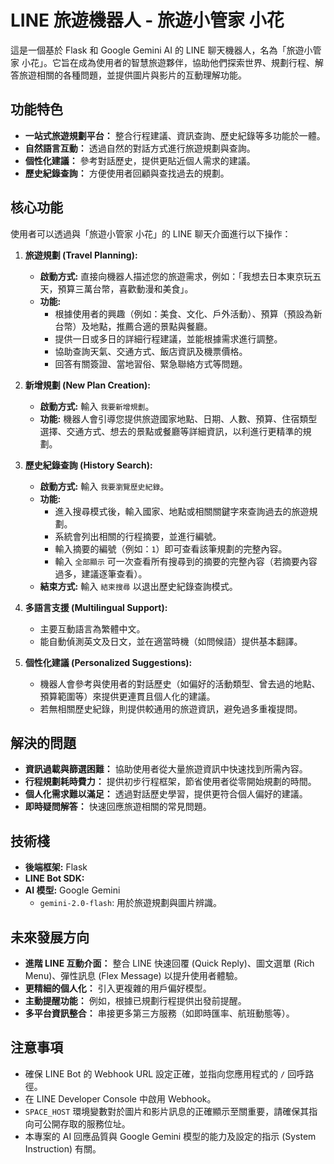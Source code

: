 # LINE 旅遊機器人 - 旅遊小管家 小花

這是一個基於 Flask 和 Google Gemini AI 的 LINE 聊天機器人，名為「旅遊小管家 小花」。它旨在成為使用者的智慧旅遊夥伴，協助他們探索世界、規劃行程、解答旅遊相關的各種問題，並提供圖片與影片的互動理解功能。

## 功能特色

*   **一站式旅遊規劃平台：** 整合行程建議、資訊查詢、歷史紀錄等多功能於一體。
*   **自然語言互動：** 透過自然的對話方式進行旅遊規劃與查詢。
*   **個性化建議：** 參考對話歷史，提供更貼近個人需求的建議。
*   **歷史紀錄查詢：** 方便使用者回顧與查找過去的規劃。

## 核心功能

使用者可以透過與「旅遊小管家 小花」的 LINE 聊天介面進行以下操作：

1.  **旅遊規劃 (Travel Planning):**
    *   **啟動方式:** 直接向機器人描述您的旅遊需求，例如：「我想去日本東京玩五天，預算三萬台幣，喜歡動漫和美食」。
    *   **功能:**
        *   根據使用者的興趣（例如：美食、文化、戶外活動）、預算（預設為新台幣）及地點，推薦合適的景點與餐廳。
        *   提供一日或多日的詳細行程建議，並能根據需求進行調整。
        *   協助查詢天氣、交通方式、飯店資訊及機票價格。
        *   回答有關簽證、當地習俗、緊急聯絡方式等問題。

2.  **新增規劃 (New Plan Creation):**
    *   **啟動方式:** 輸入 `我要新增規劃`。
    *   **功能:** 機器人會引導您提供旅遊國家地點、日期、人數、預算、住宿類型選擇、交通方式、想去的景點或餐廳等詳細資訊，以利進行更精準的規劃。

3.  **歷史紀錄查詢 (History Search):**
    *   **啟動方式:** 輸入 `我要瀏覽歷史紀錄`。
    *   **功能:**
        *   進入搜尋模式後，輸入國家、地點或相關關鍵字來查詢過去的旅遊規劃。
        *   系統會列出相關的行程摘要，並進行編號。
        *   輸入摘要的編號（例如：`1`）即可查看該筆規劃的完整內容。
        *   輸入 `全部顯示` 可一次查看所有搜尋到的摘要的完整內容（若摘要內容過多，建議逐筆查看）。
    *   **結束方式:** 輸入 `結束搜尋` 以退出歷史紀錄查詢模式。

4.  **多語言支援 (Multilingual Support):**
    *   主要互動語言為繁體中文。
    *   能自動偵測英文及日文，並在適當時機（如問候語）提供基本翻譯。

5.  **個性化建議 (Personalized Suggestions):**
    *   機器人會參考與使用者的對話歷史（如偏好的活動類型、曾去過的地點、預算範圍等）來提供更連貫且個人化的建議。
    *   若無相關歷史紀錄，則提供較通用的旅遊資訊，避免過多重複提問。

## 解決的問題

*   **資訊過載與篩選困難：** 協助使用者從大量旅遊資訊中快速找到所需內容。
*   **行程規劃耗時費力：** 提供初步行程框架，節省使用者從零開始規劃的時間。
*   **個人化需求難以滿足：** 透過對話歷史學習，提供更符合個人偏好的建議。
*   **即時疑問解答：** 快速回應旅遊相關的常見問題。

## 技術棧

*   **後端框架:** Flask
*   **LINE Bot SDK:** 
*   **AI 模型:** Google Gemini 
    *   `gemini-2.0-flash`: 用於旅遊規劃與圖片辨識。


## 未來發展方向

*   **進階 LINE 互動介面：** 整合 LINE 快速回覆 (Quick Reply)、圖文選單 (Rich Menu)、彈性訊息 (Flex Message) 以提升使用者體驗。
*   **更精細的個人化：** 引入更複雜的用戶偏好模型。
*   **主動提醒功能：** 例如，根據已規劃行程提供出發前提醒。
*   **多平台資訊整合：** 串接更多第三方服務（如即時匯率、航班動態等）。

## 注意事項

*   確保 LINE Bot 的 Webhook URL 設定正確，並指向您應用程式的 `/` 回呼路徑。
*   在 LINE Developer Console 中啟用 Webhook。
*   `SPACE_HOST` 環境變數對於圖片和影片訊息的正確顯示至關重要，請確保其指向可公開存取的服務位址。
*   本專案的 AI 回應品質與 Google Gemini 模型的能力及設定的指示 (System Instruction) 有關。
```# LINE 旅遊機器人 - 旅遊小管家 小花
